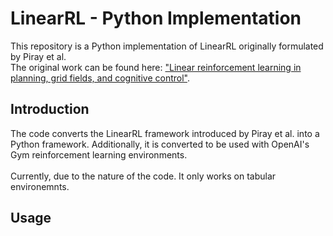 # LinearRL - Python Implementation
This repository is a Python implementation of LinearRL originally formulated by Piray et al. <br>
The original work can be found here: ["Linear reinforcement learning in planning, grid fields, and cognitive control"](https://www.nature.com/articles/s41467-021-25123-3). 
## Introduction
The code converts the LinearRL framework introduced by Piray et al. into a Python framework. Additionally, it is converted to be used with OpenAI's Gym reinforcement learning environments. <br> <br>
Currently, due to the nature of the code. It only works on tabular environemnts.
## Usage